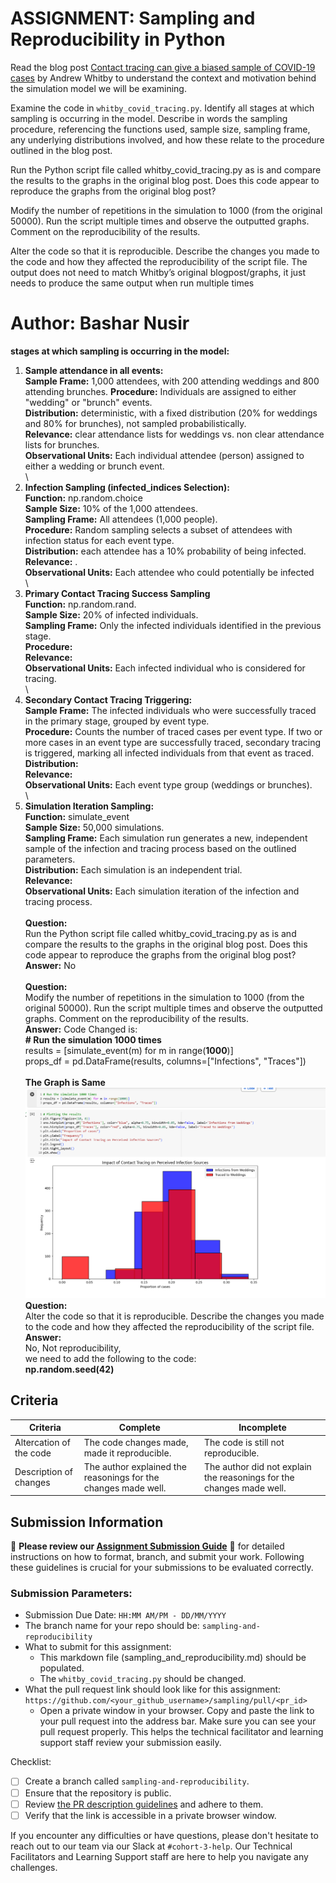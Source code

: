 # ASSIGNMENT: Sampling and Reproducibility in Python

Read the blog post [Contact tracing can give a biased sample of COVID-19 cases](https://andrewwhitby.com/2020/11/24/contact-tracing-biased/) by Andrew Whitby to understand the context and motivation behind the simulation model we will be examining.

Examine the code in `whitby_covid_tracing.py`. Identify all stages at which sampling is occurring in the model. Describe in words the sampling procedure, referencing the functions used, sample size, sampling frame, any underlying distributions involved, and how these relate to the procedure outlined in the blog post.

Run the Python script file called whitby_covid_tracing.py as is and compare the results to the graphs in the original blog post. Does this code appear to reproduce the graphs from the original blog post?

Modify the number of repetitions in the simulation to 1000 (from the original 50000). Run the script multiple times and observe the outputted graphs. Comment on the reproducibility of the results.

Alter the code so that it is reproducible. Describe the changes you made to the code and how they affected the reproducibility of the script file. The output does not need to match Whitby’s original blogpost/graphs, it just needs to produce the same output when run multiple times

# Author: Bashar Nusir

**stages at which sampling is occurring in the model:**
1. **Sample attendance in all events:** \
      **Sample Frame:** 1,000 attendees, with 200 attending weddings and 800 attending brunches.
**Procedure:** Individuals are assigned to either "wedding" or "brunch" events.\
**Distribution:**  deterministic, with a fixed distribution (20% for weddings and 80% for brunches), not sampled probabilistically.\
**Relevance:**  clear attendance lists for weddings vs. non clear attendance lists for brunches.\
**Observational Units:** Each individual attendee (person) assigned to either a wedding or brunch event.\
\
2. **Infection Sampling (infected_indices Selection):**\
**Function:** np.random.choice\
**Sample Size:** 10% of the 1,000 attendees.\
**Sampling Frame:** All attendees (1,000 people).\
**Procedure:** Random sampling selects a subset of attendees with infection status for each event type.\
**Distribution:** each attendee has a 10% probability of being infected.\
**Relevance:** .\
**Observational Units:** Each attendee who could potentially be infected\
\
3. **Primary Contact Tracing Success Sampling** \
**Function:** np.random.rand.\
**Sample Size:** 20% of infected individuals.\
**Sampling Frame:** Only the infected individuals identified in the previous stage.\
**Procedure:** \
**Relevance:** \
**Observational Units:** Each infected individual who is considered for tracing.\
\
4. **Secondary Contact Tracing Triggering:** \
**Sample Frame:** The infected individuals who were successfully traced in the primary stage, grouped by event type.\
**Procedure:** Counts the number of traced cases per event type. If two or more cases in an event type are successfully traced, secondary tracing is triggered, marking all infected individuals from that event as traced.\
**Distribution:**\
**Relevance:**\
**Observational Units:** Each event type group (weddings or brunches).\
\
5. **Simulation Iteration Sampling:**\
**Function:** simulate_event\
**Sample Size:** 50,000 simulations.\
**Sampling Frame:** Each simulation run generates a new, independent sample of the infection and tracing process based on the outlined parameters.\
**Distribution:** Each simulation is an independent trial. \
**Relevance:**\
**Observational Units:** Each simulation iteration of the infection and tracing process.\
\
**Question:**\
Run the Python script file called whitby_covid_tracing.py as is and compare the results to the graphs in the original blog post. Does this code appear to reproduce the graphs from the original blog post?\
**Answer:** No\
\
**Question:**\
Modify the number of repetitions in the simulation to 1000 (from the original 50000). Run the script multiple times and observe the outputted graphs. Comment on the reproducibility of the results.\
**Answer:** 
Code Changed is:\
**# Run the simulation 1000 times**\
results = [simulate_event(m) for m in range(**1000**)]\
props_df = pd.DataFrame(results, columns=["Infections", "Traces"])\
\
**The Graph is Same**\
![alt text](image.png)
\
**Question:**\
Alter the code so that it is reproducible. Describe the changes you made to the code and how they affected the reproducibility of the script file.\
**Answer:**\
No, Not reproducibility, \
we need to add the following to the code:\
**np.random.seed(42)**

## Criteria

|Criteria|Complete|Incomplete|
|--------|----|----|
|Altercation of the code|The code changes made, made it reproducible.|The code is still not reproducible.|
|Description of changes|The author explained the reasonings for the changes made well.|The author did not explain the reasonings for the changes made well.|

## Submission Information

🚨 **Please review our [Assignment Submission Guide](https://github.com/UofT-DSI/onboarding/blob/main/onboarding_documents/submissions.md)** 🚨 for detailed instructions on how to format, branch, and submit your work. Following these guidelines is crucial for your submissions to be evaluated correctly.

### Submission Parameters:
* Submission Due Date: `HH:MM AM/PM - DD/MM/YYYY`
* The branch name for your repo should be: `sampling-and-reproducibility`
* What to submit for this assignment:
    * This markdown file (sampling_and_reproducibility.md) should be populated.
    * The `whitby_covid_tracing.py` should be changed.
* What the pull request link should look like for this assignment: `https://github.com/<your_github_username>/sampling/pull/<pr_id>`
    * Open a private window in your browser. Copy and paste the link to your pull request into the address bar. Make sure you can see your pull request properly. This helps the technical facilitator and learning support staff review your submission easily.

Checklist:
- [ ] Create a branch called `sampling-and-reproducibility`.
- [ ] Ensure that the repository is public.
- [ ] Review [the PR description guidelines](https://github.com/UofT-DSI/onboarding/blob/main/onboarding_documents/submissions.md#guidelines-for-pull-request-descriptions) and adhere to them.
- [ ] Verify that the link is accessible in a private browser window.

If you encounter any difficulties or have questions, please don't hesitate to reach out to our team via our Slack at `#cohort-3-help`. Our Technical Facilitators and Learning Support staff are here to help you navigate any challenges.
